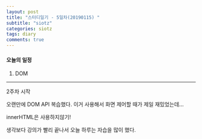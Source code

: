 ```yaml
---
layout: post
title: "스터디일기 - 5일차(20190115) "
subtitle: "siotz"
categories: siotz
tags: diary
comments: true
---
```


#### 오늘의 일정

1. DOM

---

2주차 시작

오랜만에 DOM API 복습했다. 이거 사용해서 화면 제어할 때가 제일 재밌었는데...

innerHTML은 사용하지않기!

생각보다 강의가 빨리 끝나서 오늘 하루는 자습을 많이 했다.
